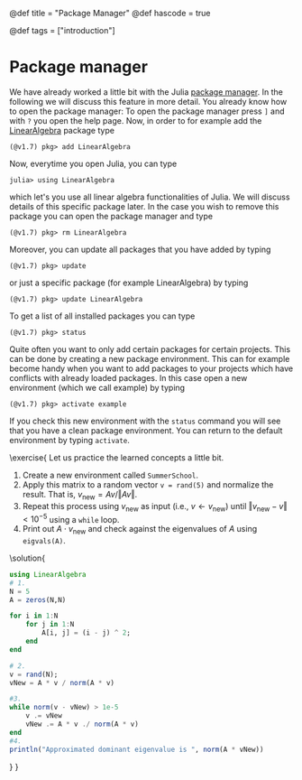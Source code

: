 @def title = "Package Manager"
@def hascode = true

@def tags = ["introduction"]

# Package manager

We have already worked a little bit with the Julia [package manager](https://docs.julialang.org/en/v1/stdlib/Pkg/). In the following we will discuss this feature in more detail. You already know how to open the package manager: To open the package manager press `]` and with `?` you open the help page. Now, in order to for example add the [LinearAlgebra](https://docs.julialang.org/en/v1/stdlib/LinearAlgebra/) package type 
```julia-repl
(@v1.7) pkg> add LinearAlgebra
```
Now, everytime you open Julia, you can type
```julia-repl
julia> using LinearAlgebra
```
which let's you use all linear algebra functionalities of Julia. We will discuss details of this specific package later. In the case you wish to remove this package you can open the package manager and type
```julia-repl
(@v1.7) pkg> rm LinearAlgebra
```
Moreover, you can update all packages that you have added by typing
```julia-repl
(@v1.7) pkg> update
```
or just a specific package (for example LinearAlgebra) by typing
```julia-repl
(@v1.7) pkg> update LinearAlgebra
```
To get a list of all installed packages you can type
```julia-repl
(@v1.7) pkg> status
```
Quite often you want to only add certain packages for certain projects. This can be done by creating a new package environment. This can for example become handy when you want to add packages to your projects which have conflicts with already loaded packages. In this case open a new environment (which we call example) by typing
```julia-repl
(@v1.7) pkg> activate example
```
If you check this new environment with the `status` command you will see that you have a clean package environment. You can return to the default environment by typing `activate`.

\exercise{
    Let us practice the learned concepts a little bit.
1. Create a new environment called `SummerSchool`.
2. Apply this matrix to a random vector `v = rand(5)` and normalize the result. That is, $v_{\mathrm{new}} = Av/\Vert Av\Vert$.
3. Repeat this process using $v_{\mathrm{new}}$ as input (i.e., $v\leftarrow v_{\mathrm{new}}$) until $\Vert v_{\mathrm{new}}- v \Vert < 10^{-5}$ using a `while` loop.
4. Print out $A\cdot v_{\mathrm{new}}$ and check against the eigenvalues of $A$ using `eigvals(A)`.

\solution{
```julia
using LinearAlgebra
# 1.
N = 5
A = zeros(N,N)

for i in 1:N
    for j in 1:N
        A[i, j] = (i - j) ^ 2;
    end
end

# 2.
v = rand(N);
vNew = A * v / norm(A * v)

#3.
while norm(v - vNew) > 1e-5
    v .= vNew
    vNew .= A * v ./ norm(A * v)
end
#4.
println("Approximated dominant eigenvalue is ", norm(A * vNew))
```
}
}